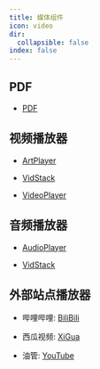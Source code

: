 ```yaml
---
title: 媒体组件
icon: video
dir:
  collapsible: false
index: false
---
```


## PDF

- [PDF](p-d-f.md)

## 视频播放器

- [ArtPlayer](./art-player.md)

- [VidStack](./vid-stack.md)

- [VideoPlayer](./video-player.md)

## 音频播放器

- [AudioPlayer](./audio-player.md)

- [VidStack](./vid-stack.md)

## 外部站点播放器

- 哔哩哔哩: [BiliBili](./bili-bili.md)

- 西瓜视频: [XiGua](./xi-gua.md)

- 油管: [YouTube](./you-tube.md)
